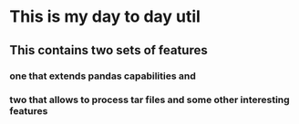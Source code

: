 # This is my day to day util

## This contains two sets of features 
### one that extends pandas capabilities and 
### two that allows to process tar files and some other interesting features

